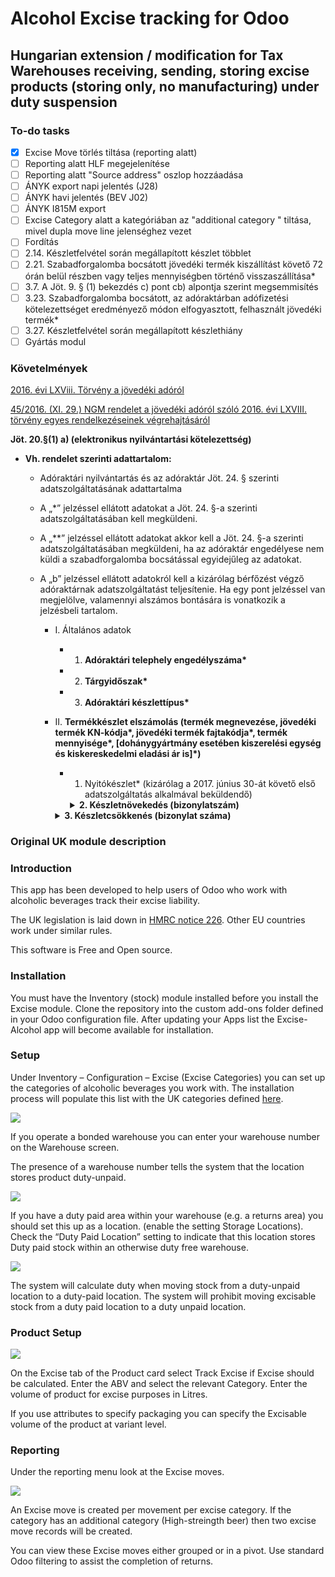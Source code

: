 # Alcohol Excise tracking for Odoo
 
## Hungarian extension / modification for Tax Warehouses receiving, sending, storing excise products (storing only, no manufacturing) under duty suspension

### To-do tasks

- [x] Excise Move törlés tiltása (reporting alatt)
- [ ] Reporting alatt HLF megejelenítése
- [ ] Reporting alatt "Source address" oszlop hozzáadása
- [ ] ÁNYK export napi jelentés (J28)
- [ ] ÁNYK havi jelentés (BEV J02)
- [ ] ÁNYK I815M export
- [ ] Excise Category alatt a kategóriában az "additional category " tiltása, mivel dupla move line jelenséghez vezet
- [ ] Fordítás
- [ ] 2.14. Készletfelvétel során megállapított készlet többlet
- [ ] 2.21. Szabadforgalomba bocsátott jövedéki termék kiszállítást követő 72 órán belül részben vagy teljes mennyiségben történő visszaszállítása*
- [ ] 3.7. A Jöt. 9. § (1) bekezdés c) pont cb) alpontja szerint megsemmisítés
- [ ] 3.23. Szabadforgalomba bocsátott, az adóraktárban adófizetési kötelezettséget eredményező módon elfogyasztott, felhasznált jövedéki termék*
- [ ] 3.27. Készletfelvétel során megállapított készlethiány
- [ ] Gyártás modul

### Követelmények
    
[2016. évi LXViii. Törvény a jövedéki adóról](https://net.jogtar.hu/jogszabaly?docid=a1600068.tv)

[45/2016. (XI. 29.) NGM rendelet a jövedéki adóról szóló 2016. évi LXVIII. törvény egyes rendelkezéseinek végrehajtásáról](https://net.jogtar.hu/jogszabaly?docid=a1600045.ngm)

__Jöt. 20.§(1) a) (elektronikus nyilvántartási kötelezettség)__

- __Vh. rendelet szerinti adattartalom:__


   - Adóraktári nyilvántartás és az adóraktár Jöt. 24. § szerinti adatszolgáltatásának adattartalma

    -   A „*” jelzéssel ellátott adatokat a Jöt. 24. §-a szerinti adatszolgáltatásában kell megküldeni.
    -   A „**” jelzéssel ellátott adatokat akkor kell a Jöt. 24. §-a szerinti adatszolgáltatásában megküldeni, ha az adóraktár engedélyese nem küldi a szabadforgalomba bocsátással egyidejűleg az adatokat.

    -   A „b” jelzéssel ellátott adatokról kell a kizárólag bérfőzést végző adóraktárnak adatszolgáltatást teljesítenie. Ha egy pont jelzéssel van megjelölve, valamennyi alszámos bontására is vonatkozik a jelzésbeli tartalom.

        -   I. Általános adatok

            -   1. __Adóraktári telephely engedélyszáma*__

            -   2. __Tárgyidőszak*__

            -   3. __Adóraktári készlettípus*__

        -   II. __Termékkészlet elszámolás (termék megnevezése, jövedéki termék KN-kódja*, jövedéki termék fajtakódja*, termék mennyisége*, [dohánygyártmány esetében kiszerelési egység és kiskereskedelmi eladási ár is]*)__

            -   1. Nyitókészlet* (kizárólag a 2017. június 30-át követő első adatszolgáltatás alkalmával beküldendő)
                <details>    
                   <summary><b>2. Készletnövekedés (bizonylatszám)</b></summary>
                    
                -   2.1. *  Előállított jövedéki termék*
                    -   2.1.1. Bioetanol esetében az alábbi bontásban
                        -   2.1.1.1. EU termelésű alapanyagból fenntarthatósági igazolással rendelkezik
                        -   2.1.1.2. EU termelésű alapanyagból fenntarthatósági igazolással nem rendelkezik
                        -   2.1.1.3. Harmadik országban termelt alapanyagból fenntarthatósági igazolással rendelkezik
                        -   2.1.1.4. Harmadik országban termelt alapanyagból fenntarthatósági igazolással nem rendelkezik

                    -   2.1.2. A Jöt. 3. § (3) bekezdés 22. pontja szerint sörnek minősülő, erjesztést követően előállított még nem késztermék
                -   2.2. Cigarettán kívüli dohánygyártmány Jöt. 77. § (3) bekezdés b) pontja szerinti zárjegy eltávolítás utáni készletre vétele*
                -   2.3. *  Előállított nem jövedéki termék és az adófizetési kötelezettség alól mentesült jövedéki termék
                    -   2.3.1. Jöt. 133. § (1) bekezdés e) pontja szerinti gyógyszer, gyógyhatású készítmény, gyógyszeranyag, intermedier*
                    -   2.3.2. Jöt. 133. § (1) bekezdés f) pontja szerinti ecet*
                    -   2.3.3. Jöt. 133. § (1) bekezdés g) pontja szerinti aroma*
                    -   2.3.4. Jöt. 133. § (1) bekezdés h) pontja szerinti csokoládé és egyéb élelmiszer*
                    -   2.3.5. Jöt. 133. § (1) bekezdés i) pontja szerinti vegyipari, kozmetikai és egyéb, nem emberi fogyasztásra szolgáló termék*
                    -   2.3.6. Jöt. 133. § (1) bekezdés k) pontja szerinti teljesen denaturált alkohol*
                    -   2.3.7. Előállított ETBE*
                    -   2.3.8. Jöt. 112. § (1) bekezdés cb) pontja szerinti termék*
                    -   2.3.9. Jövedéki termék előállításához alapanyagként szolgáló nem jövedéki termék
                -   2.4. Adófizetési kötelezettség alóli mentesülés kapcsán keletkezett, jövedéki terméknek minősülő melléktermék, hulladék
                -   2.5. Adófelfüggesztési eljárás keretében átvett jövedéki termék
                    -   2.5.1. saját adóraktárból
                    -   2.5.2. __nem saját adóraktárból__
                    -   2.5.3. __tagállamból__
                    -   2.5.4. __bejegyzett feladótól__
                    -   2.5.5. adófelfüggesztési eljárás keretében történő szállításból visszaszállított
                -   2.6. __*  Adófelfüggesztési eljárás keretében átvett csendes és habzóbor*__
                    -   2.6.1. Egyszerűsített adóraktártól
                    -   2.6.2. Kisüzemi bortermelőtől
                    -   2.6.3. Másik tagállamból a Jöt. 51. §-a szerint
                -   2.7. Adóraktárban importált jövedéki termék
                -   2.8. Légijárműből lefejtett, adóraktárba szállított repülőgép-üzemanyag*
                -   2.9. Terméktávvezeték adóraktártól vagy adóraktárnak nem minősülő csővezetékes szállításból átvett energiatermék*
                -   2.10. A Jöt. 12. § h) pontja szerinti jövedéki termék visszavétele*
                -   2.11. Bérfőzetőtől a párlat kiadása nélkül, adózatlanul megvásárolt mennyiség*
                -   2.12. __Beszerzett nem jövedéki termék__
                -   2.13. Mintaként vett, de fel nem használt termék*
                -   2.14. <span style="color:red">Készletfelvétel során megállapított készlet többlet</span>
                    -   2.14.1. az állami adó- és vámhatóság jelenlétében
                    -   2.14.2. nem az állami adó- és vámhatóság jelenlétében*
                -   2.15. Termékkészlet átvezetése biztosítékköteles készletből a Jöt. 21. § (4) bekezdés a) és b) pontja szerinti termékkészletbe (növekedés)*
                -   2.16. Termékkészlet átvezetése a Jöt. 21. § (4) bekezdés a) és b) pontja szerinti termékkészletből biztosítékköteles készletbe (növekedés)*
                -   2.17. __*  Magánfőzőtől átvett párlat*__
                -   2.18. Bérfőzetőtől átvett adózott párlat*
                -   2.19. *  Szabadforgalomból átvett*
                    -   2.19.1. az adóraktár engedélyese által belföldön szabadforgalomba bocsátott jövedéki termék
                    -   2.19.2. egyéb jövedéki termék
                -   2.20. Dohánygyártmány kiskereskedelmi eladási ár változása miatti készletátvezetése (növekedés)*
                -   2.21. <span style="color:red">Szabadforgalomba bocsátott jövedéki termék kiszállítást követő 72 órán belül részben vagy teljes mennyiségben történő visszaszállítása*</span>
                -   2.22. Adózott termék átvétele saját adóraktárból*
                -   2.23. Jövedéki termék átvezetése KN-kód vagy fajtkód változása esetén (növekedés)*
                -   2.24. *  A Jöt. 9. § (1) bekezdés a) pontja szerint értékesített jövedéki termék kiszállítást követő 72 órán belül részben vagy teljes mennyiségben történő visszaszállítása
                -   2.25. *  Adóraktárban végzett felhasználói engedélyes tevékenységből átvett termék a Jöt. 24. § (11) bekezdése szerint*
                -   2.26. *  A Jöt. 9. § (1) bekezdés n) és o) pontja és a DCA megállapodás XVI. cikke szerint kiszolgált jövedéki termék visszaszállítása*
                -   2.27. *  A Jöt. 62. § (13) bekezdése szerinti termék átvétele adófelfüggesztés alatt álló készletbe tagállamból*
                -   2.28. *  A Jöt. 62. § (13) bekezdése szerinti termék átvétele saját adóraktárból*
                -   2.29. *  Másik tagállamban szabadforgalomba bocsátott jövedéki termék átvétele
            </details>
            
            <details>
            <summary><b>3. Készletcsökkenés (bizonylat száma)</b></summary>

            - 3.1. __* Jövedéki termék előállításához felhasznált jövedéki termék*__
                - 3.1.1. __A Jöt. 3. § (3) bekezdés 22. pontja szerint sörnek minősülő, erjesztést követően előállított még nem késztermék__
            - 3.2. __Jövedéki termék vagy nem jövedéki termék előállításához alapanyagként felhasznált nem jövedéki termék__
            - 3.3. ETBE előállításához felhasznált jövedéki termék*
            - 3.4. A Jöt. 9. § (1) bekezdés a) pontja szerint értékesített jövedéki termék*
            - 3.5. A Jöt. 9. § (1) bekezdés b) pontja szerint átadott jövedéki termék*
            - 3.6. A Jöt. 9. § (1) bekezdés c) pont ca) alpontja szerinti célra a mintavételi szabályzat szerint vett minta (helye, időpontja, célja)
                - 3.6.1. az állami adó- és vámhatóság jelenlétében
                - 3.6.2. nem az állami adó- és vámhatóság jelenlétében*
            - 3.7. <span style="color:red">A Jöt. 9. § (1) bekezdés c) pont cb) alpontja szerint megsemmisítés</span>
                - 3.7.1. az állami adó- és vámhatóság jelenlétében
                    - 3.7.1.1. adóraktárból elszállítás révén
                    - 3.7.1.2. adóraktárban
                - 3.7.2. nem az állami adó- és vámhatóság jelenlétében*
                    - 3.7.2.1. adóraktárból elszállítás révén
                    - 3.7.2.2. adóraktárban
            - 3.8. Cigarettán kívüli dohánygyártmányok Jöt. 77. § (3) bekezdés b) pontja szerinti zárjegy eltávolítást követő kivezetése az adózott készletből*
            - 3.9. * A Jöt. 9. § (1) bekezdés e) és f) pontja szerint jövedéki termék olyan károsodása, amelyet az állami adó- és vámhatóság teljes megsemmisülésként vagy helyrehozhatatlan károsodásként elismert (időpont, mód/körülmények, kárenyhítés érdekében tett intézkedés), a Jöt. 9. § (4) bekezdés b) pontja szerint elismert mennyiségű hiány kivételével
            - 3.10. A Jöt. 112. § (1) bekezdés a) pontja szerint jövedéki termék kiszolgálása*
            - 3.11. A Jöt. 112. § (1) bekezdés b) pontja szerint jövedéki termék kiszolgálása*
            - 3.12. A Jöt. 112. § (1) bekezdés c) pont ca) alpontja szerint felhasznált jövedéki termék*
            - 3.13. A Jöt. 112. § (1) bekezdés c) pont cb) alpontja szerint felhasznált jövedéki termék*
            - 3.14. A Jöt. 112. § (1) bekezdés c) pont cc) alpontja szerint felhasznált jövedéki termék*
            - 3.15. A Jöt. 133. § (1) bekezdés e) pontja szerint felhasznált jövedéki termék gyógyszer, gyógyhatású készítmény, gyógyszeranyag, intermedier előállításához*
            - 3.16. A Jöt. 133. § (1) bekezdés f) pontja szerinti felhasznált jövedéki termék ecet előállításához*
            - 3.17. A Jöt. 133. § (1) bekezdés g) pontja szerint felhasznált jövedéki termék aroma előállításához*
            - 3.18. A Jöt. 133. § (1) bekezdés h) pontja szerint felhasznált jövedéki termék csokoládé és egyéb élelmiszer előállításhoz*
            - 3.19. A Jöt. 133. § (1) bekezdés i) pontja szerint felhasznált jövedéki termék vegyipari, kozmetikai és egyéb, nem emberi fogyasztásra szolgáló termék előállításához*
            - 3.20. A Jöt. 133. § (1) bekezdés k) és m) pontja szerint felhasznált jövedéki termék teljesen denaturált alkohol előállításához*
            - 3.21. Terméktávvezeték adóraktárnak vagy adóraktárnak nem minősülő csővezetékes szállításnál adófelfüggesztési eljárás keretében átadott energiatermék*
            - 3.22. __Szabadforgalomba bocsátott jövedéki termék**__
                - 3.22.1. magánszemély részére
                - 3.22.2. jövedéki engedélyes kereskedő részére (az átvevő neve, címe, engedélyszáma, adószáma, bizonylat száma)
                - 3.22.3. jövedéki kiskereskedő részére (az átvevő neve, címe, adószáma, bizonylat száma)
                - 3.22.4. * más tagállamba
                - 3.22.5. felhasználói engedélyes részére (az átvevő neve, címe, adószáma, engedélyszáma, bizonylat száma)
                - 3.22.6. nyilvántartásba vett felhasználó részére (az átvevő neve, címe, adószáma, bizonylat száma)
                - 3.22.7. dohány-kiskereskedelmi ellátó részére (az átvevő neve, címe, adószáma, engedélyszáma, bizonylat száma)
                - 3.22.8. * 5 liternél vagy 5 kilogrammnál nagyobb kiszerelésű egyéb ellenőrzött ásványolaj Jöt. 7. § (1) bekezdés f) pontja szerinti értékesítése vagy szállítása (az átvevő neve, címe, adószáma, bizonylat száma)
                - 3.22.9. kisüzemi bortermelő részére (az átvevő neve, címe, adószáma, bizonylat száma)
                - 3.22.10. légiutas-ellátási tevékenységre (az átvevő neve, címe, adószáma, bizonylat száma)
                - 3.22.11. 5 liter vagy 5 kilogramm vagy annál kisebb kiszerelésű egyéb ellenőrzött ásványolaj kiszállítása (bizonylat száma, engedélyes esetén az engedélyszám, magánszemélyt kivéve az átvevő neve, címe, adószáma)
                - 3.22.12. egyéb személy részére (az átvevő neve, címe, adószáma, bizonylat száma)
                - 3.22.13. * Tagállamba, harmadik országba történő kiszállítás céljából, zárjegy nélkül a Jöt. 62. § (13) bekezdése szerinti termék
            - 3.23. <span style="color:red">Szabadforgalomba bocsátott, az adóraktárban adófizetési kötelezettséget eredményező módon elfogyasztott, felhasznált jövedéki termék*</span>
            - 3.24. __Adófelfüggesztési eljárás keretében feladott jövedéki termék__
                - 3.24.1. saját adóraktárba
                - 3.24.2. nem saját adóraktárba
                - 3.24.3. tagállamba
                - 3.24.4. harmadik országba
                - 3.24.5. másik tagállamba diplomáciai és konzuli képviselet és annak tagjai részére
                - 3.24.6. másik tagállamba nemzetközi szervezet és annak tagjai részére
                - 3.24.7. másik tagállamba Észak-atlanti Szerződésben részes állam fegyveres erői, polgári állománya és étterme, kantinja részére
                - 3.24.8. * másik tagállamba a tagállam közös biztonság- és védelempolitika keretében folytatott uniós tevékenység végrehajtása céljából végzett védelmi feladat ellátásában részt vevő fegyveres erői, polgári állománya és étterme, kantinja részére
            - 3.25. Termékkészlet-átvezetés biztosítékköteles készletből a Jöt. 21. § (4) bekezdés a) és b) pontja szerinti termékkészletbe (csökkenés)*
            - 3.26. Termékkészlet átvezetés a Jöt. 21. § (4) bekezdés a) és b) pontja szerinti termékkészletből biztosítékköteles készletbe (csökkenés)*
            - 3.27. <span style="color:red">Készletfelvétel során megállapított készlethiány
                - 3.27.1. az állami adó- és vámhatóság jelenlétében
                    - 3.27.1.1. adóköteles hiány
                    - 3.27.1.2. nem adóköteles hiány
                - 3.27.2. nem az állami adó- és vámhatóság jelenlétében*
                    - 3.27.2.1. adóköteles hiány
                    - 3.27.2.2. nem adóköteles hiány<span>
            - 3.28. Adófizetési kötelezettség alóli mentesülés kapcsán keletkezett, jövedéki terméknek minősülő melléktermék, hulladék
                - 3.28.1. felhasználása termék előállításhoz
                - 3.28.2. megsemmisítése
                - 3.28.3. feladása, átadása
            - 3.29. Dohánygyártmány kiskereskedelmi eladási ár változása miatti készletátvezetése (csökkenés)*
            - 3.30. Adózott termék átadása saját adóraktár részére*
            - 3.31. @Jövedéki termék átvezetése KN-kód vagy fajtakód változása esetén (csökkenés)*</span>
            - 3.32. * A Jöt. 9. § (1) bekezdés n) és o) pontja és a DCA megállapodás XVI. cikke szerint jövedéki termék kiszolgálása**
            - 3.33. * Adóraktárban végzett felhasználói engedélyes tevékenységhez kiadott termék a Jöt. 24. § (11) bekezdése szerint*
            - 3.34. *
            - 3.35. * A Jöt. 62. § (13) bekezdése szerinti termék feladása saját adóraktár részére*
            - 3.36. * Adóraktárban a Jöt. 3. § (3) bekezdés 1. pontja szerinti alkoholmentesítéssel előállított csendes bor feladása egyszerűsített adóraktár vagy kisüzemi bortermelő részére*
            - 3.37. * A Jöt. 67. § (1b) bekezdése szerinti jövedéki termék továbbforgalmazása
                - 3.37.1. tagállamba
                - 3.37.2. harmadik országba*
                - 3.37.3. belföldre**
            - 3.38. * Csővezetékes szállítás keretében az adóraktárban feladott jövedéki termék harmadik országba*
            </details>
            


 ### Original UK module description
 ### Introduction

This app has been developed to help users of Odoo who work with alcoholic beverages track their excise liability.

The UK legislation is laid down in [HMRC notice 226](https://www.gov.uk/government/publications/excise-notice-226-beer-duty/excise-notice-226-beer-duty--2). Other EU countries work under similar rules.

This software is Free and Open source.
### Installation

You must have the Inventory (stock) module installed before you install the Excise module. Clone the repository into the custom add-ons folder defined in your Odoo configuration file. After updating your Apps list the Excise-Alcohol app will become available for installation.

  

### Setup

Under Inventory – Configuration – Excise (Excise Categories) you can set up the categories of alcoholic beverages you work with. The installation process will populate this list with the UK categories defined [here](https://www.gov.uk/government/publications/rates-and-allowance-excise-duty-alcohol-duty/alcohol-duty-rates-from-24-march-2014).

  

![](https://kodoo.co.uk/web/image/1265/1.png)  

  

If you operate a bonded warehouse you can enter your warehouse number on the Warehouse screen.

The presence of a warehouse number tells the system that the location stores product duty-unpaid.

![](https://kodoo.co.uk/web/image/1266/2.png)  

  

If you have a duty paid area within your warehouse (e.g. a returns area) you should set this up as a location. (enable the setting Storage Locations). Check the “Duty Paid Location” setting to indicate that this location stores Duty paid stock within an otherwise duty free warehouse.

![](https://kodoo.co.uk/web/image/1267/3.png)  

  

The system will calculate duty when moving stock from a duty-unpaid location to a duty-paid location. The system will prohibit moving excisable stock from a duty paid location to a duty unpaid location.

  

### Product Setup

![](https://kodoo.co.uk/web/image/1268/4.png)  
  

On the Excise tab of the Product card select Track Excise if Excise should be calculated. Enter the ABV and select the relevant Category. Enter the volume of product for excise purposes in Litres.

If you use attributes to specify packaging you can specify the Excisable volume of the product at variant level.

### Reporting

Under the reporting menu look at the Excise moves.

![](https://kodoo.co.uk/web/image/1269/5.png)  

An Excise move is created per movement per excise category. If the category has an additional category (High-streingth beer) then two excise move records will be created.

You can view these Excise moves either grouped or in a pivot. Use standard Odoo filtering to assist the completion of returns.
